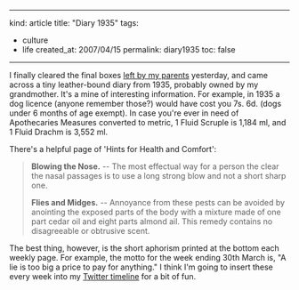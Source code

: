 -----
kind: article
title: "Diary 1935"
tags:
- culture
- life
created_at: 2007/04/15
permalink: diary1935
toc: false
-----

<p>I finally cleared the final boxes <a href="http://www.rousette.org.uk/blog/archives/nostalgia/">left by my parents</a> yesterday, and came across a tiny leather-bound diary from 1935, probably owned by my grandmother. It's a mine of interesting information. For example, in 1935 a dog licence (anyone remember those?) would have cost you 7s. 6d. (dogs under 6 months of age exempt). In case you're ever in need of Apothecaries Measures converted to metric, 1 Fluid Scruple is 1,184 ml, and 1 Fluid Drachm is 3,552 ml.</p>

<p>There's a helpful page of 'Hints for Health and Comfort':</p>

<blockquote>
<p>
<strong>Blowing the Nose.</strong> -- The most effectual way for a person the clear the nasal passages is to use a long strong blow and not a short sharp one.
</p>
<p>
<strong>Flies and Midges.</strong> -- Annoyance from these pests can be avoided by anointing the exposed parts of the body with a mixture made of one part cedar oil and eight parts almond ail. This remedy contains no disagreeable or obtrusive scent.
</p>
</blockquote>

<p>The best thing, however, is the short aphorism printed at the bottom each weekly page. For example, the motto for the week ending 30th March is, "A lie is too big a price to pay for anything." I think I'm going to insert these every week into my <a href="http://www.twitter.com/bsag">Twitter timeline</a> for a bit of fun.</p>


